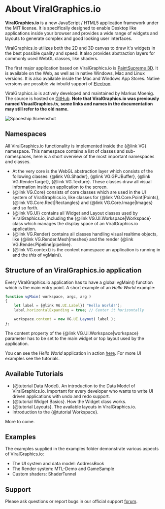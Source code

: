 # About ViralGraphics.io

**ViralGraphics.io** is a new JavaScript / HTML5 application framework under the MIT license. It is specifically designed to enable Desktop like applications inside your browser and provides a wide range of widgets and layouts to generate complex and good looking user interfaces.

ViralGraphics.io utilizes both the 2D and 3D canvas to draw it's widgets in the best possible quality and speed. It also provides abstraction layers for commonly used WebGL classes, like shaders.

The first major application based on ViralGraphics.io is [PaintSupreme 3D](https://www.paintsupreme3d.com). It is available on the Web, as well as in native Windows, Mac and Linux versions. It is also available inside the Mac and Windows App Stores. Native versions are possible via inbuild support of [Electron](https://electron.atom.io/).

ViralGraphics.io is actively developed and maintained by Markus Moenig. The source is hosted on [GitHub](https://github.com/markusmoenig/visualgraphics). **Note that ViralGraphics.io was previously named VisualGraphics.tv, some links and names in the documentation may still refer to the old name.**

![Spaceship Screenshot](https://s3-us-west-2.amazonaws.com/braindistrict/Spaceship.jpg "PaintSupreme 3D Screenshot")

## Namespaces

All ViralGraphics.io functionality is implemented inside the {@link VG} namespace. This namespace contains a list of classes and sub-namespaces, here is a short overview of the most important namespaces and classes.

* At the very core is the WebGL abstraction layer which consists of the following classes: {@link VG.Shader}, {@link VG.GPUBuffer}, {@link VG.RenderTarget}, {@link VG.Texture}. These classes draw all visual information inside an application to the screen.
* {@link VG.Core} consists of core classes which are used in the UI system of ViralGraphics.io, like classes for {@link VG.Core.Point|Points}, {@link VG.Core.Rect|Rectangles} and {@link VG.Core.Image|Images} and so forth.
* {@link VG.UI} contains all Widget and Layout classes used by ViralGraphics.io, including the {@link VG.UI.Workspace|Workspace} class which manages the display space of an ViralGraphics.io application.
* {@link VG.Render} contains all classes handling visual realtime objects, like {@link VG.Render.Mesh|meshes} and the render {@link VG.Render.Pipeline|pipeline}.
* {@link VG.context} is the context namespace an application is running in and the _this_ of vgMain().

## Structure of an ViralGraphics.io application

Every ViralGraphics.io application has to have a global vgMain() function which is the main entry point. A short example of an _Hello World_ example:

```javascript
function vgMain( workspace, argc, arg )
{
    let label = {@link VG.UI.Label}( "Hello World!");
    label.horizontalExpanding = true; // Center it horizontally

    workspace.content = new VG.UI.Layout( label );
};
```

The content property of the {@link VG.UI.Workspace|workspace} parameter has to be set to the main widget or top layout used by the application.

You can see the _Hello World_ application in action <a href="http://visualgraphics.tv/apps/helloworld">here</a>. For more UI examples see the tutorials.

## Available Tutorials

* {@tutorial Data Model}. An introduction to the Data Model of ViralGraphics.io. Important for every developer who wants to write UI driven applications with undo and redo support.
* {@tutorial Widget Basics}. How the Widget class works.
* {@tutorial Layouts}. The available layouts in ViralGraphics.io.
* Introduction to the {@tutorial Workspace}.

More to come.

## Examples

The examples supplied in the examples folder demonstrate various aspects of ViralGraphics.io:

* The UI system and data model: AddressBook
* The Render system: MTL-Demo and GameSample
* Custom shaders: ShaderTunnel

## Support

Please ask questions or report bugs in our official support <a href="http://forum.braindistrict.com">forum</a>.